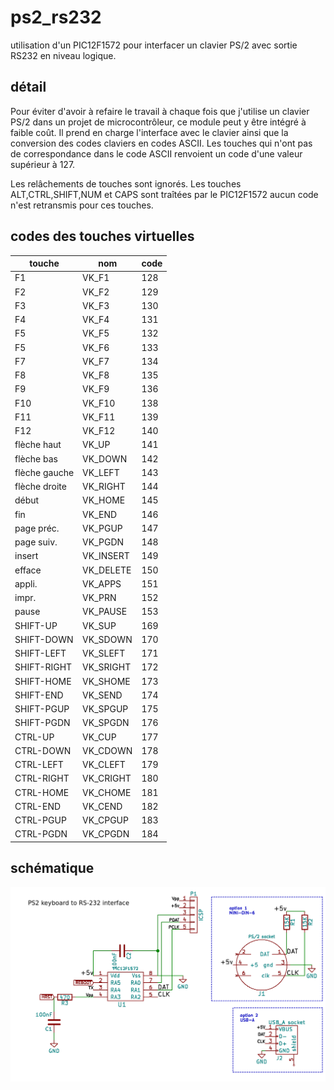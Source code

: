 # ps2_rs232
utilisation d'un PIC12F1572 pour interfacer un clavier PS/2 avec sortie RS232 en niveau logique.

## détail
Pour éviter d'avoir à refaire le travail à chaque fois que j'utilise un clavier PS/2 dans un
projet de microcontrôleur, ce module peut y être intégré à faible coût. Il prend en charge l'interface avec
le clavier ainsi que la conversion des codes claviers en codes ASCII. Les touches qui n'ont 
pas de correspondance dans le code ASCII renvoient un code d'une valeur supérieur à 127.

Les relâchements de touches sont ignorés. Les touches ALT,CTRL,SHIFT,NUM et CAPS sont traîtées
par le PIC12F1572 aucun code n'est retransmis pour ces touches.

## codes des touches virtuelles

touche | nom | code
-------|-----|------
F1 | VK_F1 | 128
F2 | VK_F2 | 129
F3 | VK_F3 | 130
F4 | VK_F4 | 131
F5 | VK_F5 | 132
F5 | VK_F6 | 133
F7 | VK_F7 | 134
F8 | VK_F8 | 135
F9 | VK_F9 | 136
F10 | VK_F10 | 138
F11 | VK_F11 | 139
F12 | VK_F12 | 140
flèche haut | VK_UP | 141
flèche bas | VK_DOWN | 142
flèche gauche | VK_LEFT | 143
flèche droite | VK_RIGHT | 144
début | VK_HOME | 145
fin | VK_END | 146
page préc. | VK_PGUP | 147
page suiv. | VK_PGDN | 148
insert | VK_INSERT | 149
efface | VK_DELETE | 150
appli. | VK_APPS | 151
impr. | VK_PRN | 152
pause | VK_PAUSE | 153
SHIFT-UP | VK_SUP | 169
SHIFT-DOWN | VK_SDOWN | 	170
SHIFT-LEFT | VK_SLEFT | 	171
SHIFT-RIGHT | VK_SRIGHT | 	172
SHIFT-HOME | VK_SHOME | 	173
SHIFT-END | VK_SEND	|	174
SHIFT-PGUP | VK_SPGUP | 	175
SHIFT-PGDN | VK_SPGDN | 	176
CTRL-UP | VK_CUP	|	177
CTRL-DOWN | VK_CDOWN | 	178	
CTRL-LEFT | VK_CLEFT | 	179
CTRL-RIGHT | VK_CRIGHT | 	180
CTRL-HOME | VK_CHOME | 	181
CTRL-END | VK_CEND | 	182
CTRL-PGUP | VK_CPGUP | 	183
CTRL-PGDN | VK_CPGDN | 	184

## schématique

![schematic](ps2_rs232_schematic.png)



